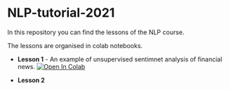 # NLP-tutorial-2021

In this repository you can find the lessons of the NLP course.

The lessons are organised in colab notebooks. 


- **Lesson 1** - An example of unsupervised sentimnet analysis of financial news. [![Open In Colab](https://colab.research.google.com/assets/colab-badge.svg)](https://colab.research.google.com/github/LeonardRanaldi/NLP-tutorial-2021/blob/main/Practical_NLP_lesson1.ipynb)

- **Lesson 2**
